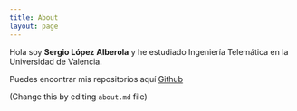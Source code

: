 ```yaml
---
title: About
layout: page
---
```


Hola soy **Sergio López Alberola** y he estudiado Ingeniería Telemática en la Universidad de Valencia.

Puedes encontrar mis repositorios aquí <a href="https://github.com/sergiolopesillo">Github</a>


(Change this by editing `about.md` file)
